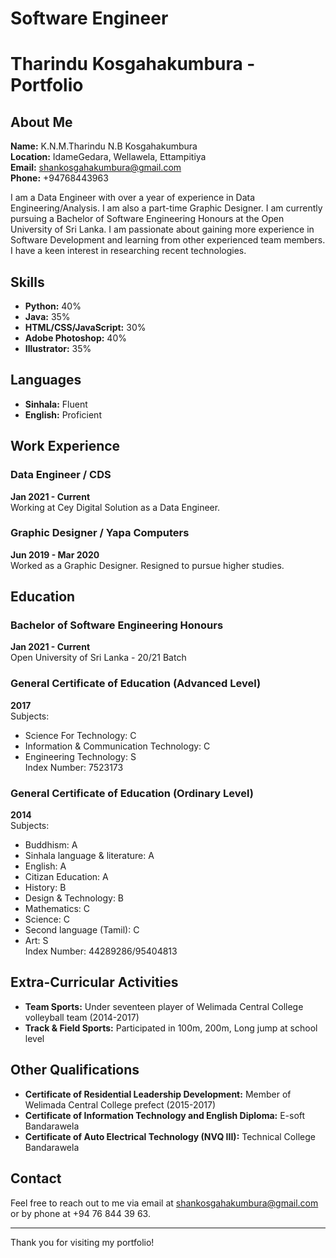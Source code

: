 # Software Engineer

# Tharindu Kosgahakumbura - Portfolio

## About Me
**Name:** K.N.M.Tharindu N.B Kosgahakumbura  
**Location:** IdameGedara, Wellawela, Ettampitiya  
**Email:** shankosgahakumbura@gmail.com  
**Phone:** +94768443963  

I am a Data Engineer with over a year of experience in Data Engineering/Analysis. I am also a part-time Graphic Designer. I am currently pursuing a Bachelor of Software Engineering Honours at the Open University of Sri Lanka. I am passionate about gaining more experience in Software Development and learning from other experienced team members. I have a keen interest in researching recent technologies.

## Skills
- **Python:** 40%
- **Java:** 35%
- **HTML/CSS/JavaScript:** 30%
- **Adobe Photoshop:** 40%
- **Illustrator:** 35%

## Languages
- **Sinhala:** Fluent
- **English:** Proficient

## Work Experience
### Data Engineer / CDS
**Jan 2021 - Current**  
Working at Cey Digital Solution as a Data Engineer.

### Graphic Designer / Yapa Computers
**Jun 2019 - Mar 2020**  
Worked as a Graphic Designer. Resigned to pursue higher studies.

## Education
### Bachelor of Software Engineering Honours
**Jan 2021 - Current**  
Open University of Sri Lanka - 20/21 Batch

### General Certificate of Education (Advanced Level)
**2017**  
Subjects:  
- Science For Technology: C  
- Information & Communication Technology: C  
- Engineering Technology: S  
Index Number: 7523173

### General Certificate of Education (Ordinary Level)
**2014**  
Subjects:  
- Buddhism: A  
- Sinhala language & literature: A  
- English: A  
- Citizan Education: A  
- History: B  
- Design & Technology: B  
- Mathematics: C  
- Science: C  
- Second language (Tamil): C  
- Art: S  
Index Number: 44289286/95404813

## Extra-Curricular Activities
- **Team Sports:** Under seventeen player of Welimada Central College volleyball team (2014-2017)
- **Track & Field Sports:** Participated in 100m, 200m, Long jump at school level

## Other Qualifications
- **Certificate of Residential Leadership Development:** Member of Welimada Central College prefect (2015-2017)
- **Certificate of Information Technology and English Diploma:** E-soft Bandarawela
- **Certificate of Auto Electrical Technology (NVQ III):** Technical College Bandarawela

## Contact
Feel free to reach out to me via email at [shankosgahakumbura@gmail.com](mailto:shankosgahakumbura@gmail.com) or by phone at +94 76 844 39 63.

---

Thank you for visiting my portfolio!

